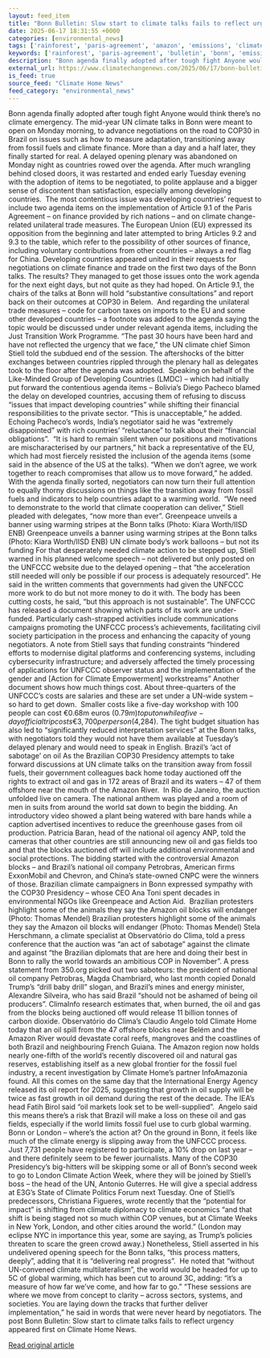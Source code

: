 ```yaml
---
layout: feed_item
title: "Bonn Bulletin: Slow start to climate talks fails to reflect urgency"
date: 2025-06-17 18:31:55 +0000
categories: [environmental_news]
tags: ['rainforest', 'paris-agreement', 'amazon', 'emissions', 'climate-policy', 'economic-impacts', 'urgent', 'year-2025', 'fossil-fuels', 'climate-costs']
keywords: ['rainforest', 'paris-agreement', 'bulletin', 'bonn', 'emissions', 'amazon', 'climate-policy', 'slow']
description: "Bonn agenda finally adopted after tough fight Anyone would think there’s no climate emergency"
external_url: https://www.climatechangenews.com/2025/06/17/bonn-bulletin-slow-start-to-climate-talks-fails-to-reflect-urgency/
is_feed: true
source_feed: "Climate Home News"
feed_category: "environmental_news"
---
```


Bonn agenda finally adopted after tough fight Anyone would think there’s no climate emergency. The mid-year UN climate talks in Bonn were meant to open on Monday morning, to advance negotiations on the road to COP30 in Brazil on issues such as how to measure adaptation, transitioning away from fossil fuels and climate finance. More than a day and a half later, they finally started for real. A delayed opening plenary was abandoned on Monday night as countries rowed over the agenda. After much wrangling behind closed doors, it was restarted and ended early Tuesday evening with the adoption of items to be negotiated, to polite applause and a bigger sense of discontent than satisfaction, especially among developing countries.&nbsp; The most contentious issue was developing countries’ request to include two agenda items on the implementation of Article 9.1 of the Paris Agreement &#8211; on finance provided by rich nations &#8211; and on climate change-related unilateral trade measures. The European Union (EU) expressed its opposition from the beginning and later attempted to bring Articles 9.2 and 9.3 to the table, which refer to the possibility of other sources of finance, including voluntary contributions from other countries &#8211; always a red flag for China. Developing countries appeared united in their requests for negotiations on climate finance and trade on the first two days of the Bonn talks. The results? They managed to get those issues onto the work agenda for the next eight days, but not quite as they had hoped. On Article 9.1, the chairs of the talks at Bonn will hold “substantive consultations” and report back on their outcomes at COP30 in Belem.&nbsp; And regarding the unilateral trade measures &#8211; code for carbon taxes on imports to the EU and some other developed countries &#8211; a footnote was added to the agenda saying the topic would be discussed under under relevant agenda items, including the Just Transition Work Programme. “The past 30 hours have been hard and have not reflected the urgency that we face,” the UN climate chief Simon Stiell told the subdued end of the session. The aftershocks of the bitter exchanges between countries rippled through the plenary hall as delegates took to the floor after the agenda was adopted.&nbsp; Speaking on behalf of the Like-Minded Group of Developing Countries (LMDC) &#8211; which had initially put forward the contentious agenda items &#8211; Bolivia’s Diego Pacheco blamed the delay on developed countries, accusing them of refusing to discuss “issues that impact developing countries” while shifting their financial responsibilities to the private sector. “This is unacceptable,” he added.&nbsp; Echoing Pacheco’s words, India’s negotiator said he was “extremely disappointed” with rich countries’ “reluctance” to talk about their “financial obligations”.&nbsp; “It is hard to remain silent when our positions and motivations are mischaracterised by our partners,” hit back a representative of the EU, which had most fiercely resisted the inclusion of the agenda items (some said in the absence of the US at the talks). “When we don’t agree, we work together to reach compromises that allow us to move forward,” he added.&nbsp; With the agenda finally sorted, negotiators can now turn their full attention to equally thorny discussions on things like the transition away from fossil fuels and indicators to help countries adapt to a warming world.&nbsp; “We need to demonstrate to the world that climate cooperation can deliver,” Stiell pleaded with delegates, “now more than ever”. Greenpeace unveils a banner using warming stripes at the Bonn talks (Photo: Kiara Worth/IISD ENB) Greenpeace unveils a banner using warming stripes at the Bonn talks (Photo: Kiara Worth/IISD ENB) UN climate body&#8217;s work balloons &#8211; but not its funding For that desperately needed climate action to be stepped up, Stiell warned in his planned welcome speech &#8211; not delivered but only posted on the UNFCCC website due to the delayed opening &#8211; that “the acceleration still needed will only be possible if our process is adequately resourced”. He said in the written comments that governments had given the UNFCCC more work to do but not more money to do it with. The body has been cutting costs, he said, “but this approach is not sustainable”. The UNFCCC has released a document showing which parts of its work are under-funded. Particularly cash-strapped activities include communications campaigns promoting the UNFCCC process’s achievements, facilitating civil society participation in the process and enhancing the capacity of young negotiators. A note from Stiell says that funding constraints “hindered efforts to modernise digital platforms and conferencing systems, including cybersecurity infrastructure; and adversely affected the timely processing of applications for UNFCCC observer status and the implementation of the gender and [Action for Climate Empowerment] workstreams” Another document shows how much things cost. About three-quarters of the UNFCCC’s costs are salaries and these are set under a UN-wide system &#8211; so hard to get down.&nbsp; Smaller costs like a five-day workshop with 100 people can cost €0.68m euros ($0.79m) to put on while a five-day official trip costs €3,700 per person ($4,284). The tight budget situation has also led to “significantly reduced interpretation services” at the Bonn talks, with negotiators told they would not have them available at Tuesday&#8217;s delayed plenary and would need to speak in English. Brazil’s &#8216;act of sabotage&#8217; on oil As the Brazilian COP30 Presidency attempts to take forward discussions at UN climate talks on the transition away from fossil fuels, their government colleagues back home today auctioned off the rights to extract oil and gas in 172 areas of Brazil and its waters &#8211; 47 of them offshore near the mouth of the Amazon River.&nbsp; In Rio de Janeiro, the auction unfolded live on camera. The national anthem was played and a room of men in suits from around the world sat down to begin the bidding. An introductory video showed a plant being watered with bare hands while a caption advertised incentives to reduce the greenhouse gases from oil production. Patricia Baran, head of the national oil agency ANP, told the cameras that other countries are still announcing new oil and gas fields too and that the blocks auctioned off will include additional environmental and social protections. The bidding started with the controversial Amazon blocks &#8211; and Brazil’s national oil company Petrobras, American firms ExxonMobil and Chevron, and China’s state-owned CNPC were the winners of those. Brazilian climate campaigners in Bonn expressed sympathy with the COP30 Presidency &#8211; whose CEO Ana Toni spent decades in environmental NGOs like Greenpeace and Action Aid.&nbsp; Brazilian protesters highlight some of the animals they say the Amazon oil blocks will endanger (Photo: Thomas Mendel) Brazilian protesters highlight some of the animals they say the Amazon oil blocks will endanger (Photo: Thomas Mendel) Stela Herschmann, a climate specialist at Observatório do Clima, told a press conference that the auction was “an act of sabotage” against the climate and against “the Brazilian diplomats that are here and doing their best in Bonn to rally the world towards an ambitious COP in November”. A press statement from 350.org picked out two saboteurs: the president of national oil company Petrobras, Magda Chambriard, who last month copied Donald Trump’s “drill baby drill” slogan, and Brazil’s mines and energy minister, Alexandre Silveira, who has said Brazil &#8220;should not be ashamed of being oil producers”. ClimaInfo research estimates that, when burned, the oil and gas from the blocks being auctioned off would release 11 billion tonnes of carbon dioxide. Observatório do Clima’s Claudio Angelo told Climate Home today that an oil spill from the 47 offshore blocks near Belém and the Amazon River would devastate coral reefs, mangroves and the coastlines of both Brazil and neighbouring French Guiana. The Amazon region now holds nearly one-fifth of the world’s recently discovered oil and natural gas reserves, establishing itself as a new global frontier for the fossil fuel industry, a recent investigation by Climate Home’s partner InfoAmazonia found. All this comes on the same day that the International Energy Agency released its oil report for 2025, suggesting that growth in oil supply will be twice as fast growth in oil demand during the rest of the decade. The IEA’s head Fatih Birol said “oil markets look set to be well-supplied”.&nbsp; Angelo said this means there’s a risk that Brazil will make a loss on these oil and gas fields, especially if the world limits fossil fuel use to curb global warming. Bonn or London &#8211; where&#8217;s the action at? On the ground in Bonn, it feels like much of the climate energy is slipping away from the UNFCCC process. Just 7,731 people have registered to participate, a 10% drop on last year &#8211;&nbsp; and there definitely seem to be fewer journalists. Many of the COP30 Presidency’s big-hitters will be skipping some or all of Bonn’s second week to go to London Climate Action Week, where they will be joined by Stiell’s boss &#8211; the head of the UN, Antonio Guterres. He will give a special address at E3G’s State of Climate Politics Forum next Tuesday. One of Stiell’s predecessors, Christiana Figueres, wrote recently that the “potential for impact” is shifting from climate diplomacy to climate economics “and that shift is being staged not so much within COP venues, but at Climate Weeks in New York, London, and other cities around the world.” (London may eclipse NYC in importance this year, some are saying, as Trump’s policies threaten to scare the green crowd away.) Nonetheless, Stiell asserted in his undelivered opening speech for the Bonn talks, “this process matters, deeply”, adding that it is “delivering real progress”.&nbsp; He noted that “without UN-convened climate multilateralism”, the world would be headed for up to 5C of global warming, which has been cut to around 3C, adding: “it&#8217;s a measure of how far we&#8217;ve come, and how far to go.” “These sessions are where we move from concept to clarity – across sectors, systems, and societies. You are laying down the tracks that further deliver implementation,” he said in words that were never heard by negotiators. The post Bonn Bulletin: Slow start to climate talks fails to reflect urgency appeared first on Climate Home News.

[Read original article](https://www.climatechangenews.com/2025/06/17/bonn-bulletin-slow-start-to-climate-talks-fails-to-reflect-urgency/)
